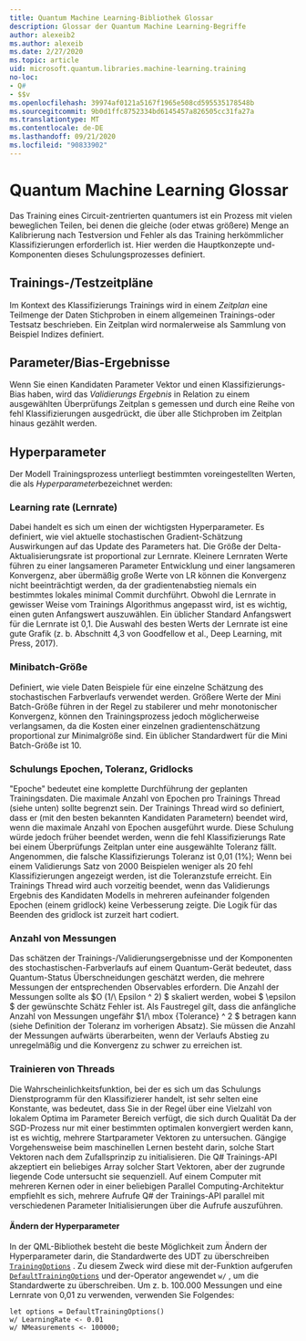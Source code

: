 ```yaml
---
title: Quantum Machine Learning-Bibliothek Glossar
description: Glossar der Quantum Machine Learning-Begriffe
author: alexeib2
ms.author: alexeib
ms.date: 2/27/2020
ms.topic: article
uid: microsoft.quantum.libraries.machine-learning.training
no-loc:
- Q#
- $$v
ms.openlocfilehash: 39974af0121a5167f1965e508cd595535178548b
ms.sourcegitcommit: 9b0d1ffc8752334bd6145457a826505cc31fa27a
ms.translationtype: MT
ms.contentlocale: de-DE
ms.lasthandoff: 09/21/2020
ms.locfileid: "90833902"
---
```

# <a name="quantum-machine-learning-glossary"></a>Quantum Machine Learning Glossar

Das Training eines Circuit-zentrierten quantumers ist ein Prozess mit vielen beweglichen Teilen, bei denen die gleiche (oder etwas größere) Menge an Kalibrierung nach Testversion und Fehler als das Training herkömmlicher Klassifizierungen erforderlich ist. Hier werden die Hauptkonzepte und-Komponenten dieses Schulungsprozesses definiert.

## <a name="trainingtesting-schedules"></a>Trainings-/Testzeitpläne

Im Kontext des Klassifizierungs Trainings wird in einem *Zeitplan* eine Teilmenge der Daten Stichproben in einem allgemeinen Trainings-oder Testsatz beschrieben. Ein Zeitplan wird normalerweise als Sammlung von Beispiel Indizes definiert.

## <a name="parameterbias-scores"></a>Parameter/Bias-Ergebnisse

Wenn Sie einen Kandidaten Parameter Vektor und einen Klassifizierungs-Bias haben, wird das *Validierungs Ergebnis* in Relation zu einem ausgewählten Überprüfungs Zeitplan s gemessen und durch eine Reihe von fehl Klassifizierungen ausgedrückt, die über alle Stichproben im Zeitplan hinaus gezählt werden.

## <a name="hyperparameters"></a>Hyperparameter

Der Modell Trainingsprozess unterliegt bestimmten voreingestellten Werten, die als *Hyperparameter*bezeichnet werden:

### <a name="learning-rate"></a>Learning rate (Lernrate)

Dabei handelt es sich um einen der wichtigsten Hyperparameter. Es definiert, wie viel aktuelle stochastischen Gradient-Schätzung Auswirkungen auf das Update des Parameters hat. Die Größe der Delta-Aktualisierungsrate ist proportional zur Lernrate. Kleinere Lernraten Werte führen zu einer langsameren Parameter Entwicklung und einer langsameren Konvergenz, aber übermäßig große Werte von LR können die Konvergenz nicht beeinträchtigt werden, da der gradientenabstieg niemals ein bestimmtes lokales minimal Commit durchführt. Obwohl die Lernrate in gewisser Weise vom Trainings Algorithmus angepasst wird, ist es wichtig, einen guten Anfangswert auszuwählen. Ein üblicher Standard Anfangswert für die Lernrate ist 0,1. Die Auswahl des besten Werts der Lernrate ist eine gute Grafik (z. b. Abschnitt 4,3 von Goodfellow et al., Deep Learning, mit Press, 2017).

### <a name="minibatch-size"></a>Minibatch-Größe

Definiert, wie viele Daten Beispiele für eine einzelne Schätzung des stochastischen Farbverlaufs verwendet werden. Größere Werte der Mini Batch-Größe führen in der Regel zu stabilerer und mehr monotonischer Konvergenz, können den Trainingsprozess jedoch möglicherweise verlangsamen, da die Kosten einer einzelnen gradientenschätzung proportional zur Minimalgröße sind. Ein üblicher Standardwert für die Mini Batch-Größe ist 10.

### <a name="training-epochs-tolerance-gridlocks"></a>Schulungs Epochen, Toleranz, Gridlocks

"Epoche" bedeutet eine komplette Durchführung der geplanten Trainingsdaten.
Die maximale Anzahl von Epochen pro Trainings Thread (siehe unten) sollte begrenzt sein. Der Trainings Thread wird so definiert, dass er (mit den besten bekannten Kandidaten Parametern) beendet wird, wenn die maximale Anzahl von Epochen ausgeführt wurde. Diese Schulung würde jedoch früher beendet werden, wenn die fehl Klassifizierungs Rate bei einem Überprüfungs Zeitplan unter eine ausgewählte Toleranz fällt. Angenommen, die falsche Klassifizierungs Toleranz ist 0,01 (1%); Wenn bei einem Validierungs Satz von 2000 Beispielen weniger als 20 fehl Klassifizierungen angezeigt werden, ist die Toleranzstufe erreicht. Ein Trainings Thread wird auch vorzeitig beendet, wenn das Validierungs Ergebnis des Kandidaten Modells in mehreren aufeinander folgenden Epochen (einem gridlock) keine Verbesserung zeigte. Die Logik für das Beenden des gridlock ist zurzeit hart codiert.

### <a name="measurements-count"></a>Anzahl von Messungen

Das schätzen der Trainings-/Validierungsergebnisse und der Komponenten des stochastischen-Farbverlaufs auf einem Quantum-Gerät bedeutet, dass Quantum-Status Überschneidungen geschätzt werden, die mehrere Messungen der entsprechenden Observables erfordern. Die Anzahl der Messungen sollte als $O (1/\ Epsilon ^ 2) $ skaliert werden, wobei $ \epsilon $ der gewünschte Schätz Fehler ist.
Als Faustregel gilt, dass die anfängliche Anzahl von Messungen ungefähr $1/\ mbox {Tolerance} ^ 2 $ betragen kann (siehe Definition der Toleranz im vorherigen Absatz). Sie müssen die Anzahl der Messungen aufwärts überarbeiten, wenn der Verlaufs Abstieg zu unregelmäßig und die Konvergenz zu schwer zu erreichen ist.

### <a name="training-threads"></a>Trainieren von Threads

Die Wahrscheinlichkeitsfunktion, bei der es sich um das Schulungs Dienstprogramm für den Klassifizierer handelt, ist sehr selten eine Konstante, was bedeutet, dass Sie in der Regel über eine Vielzahl von lokalem Optima im Parameter Bereich verfügt, die sich durch Qualität Da der SGD-Prozess nur mit einer bestimmten optimalen konvergiert werden kann, ist es wichtig, mehrere Startparameter Vektoren zu untersuchen. Gängige Vorgehensweise beim maschinellen Lernen besteht darin, solche Start Vektoren nach dem Zufallsprinzip zu initialisieren. Die Q# Trainings-API akzeptiert ein beliebiges Array solcher Start Vektoren, aber der zugrunde liegende Code untersucht sie sequenziell. Auf einem Computer mit mehreren Kernen oder in einer beliebigen Parallel Computing-Architektur empfiehlt es sich, mehrere Aufrufe Q# der Trainings-API parallel mit verschiedenen Parameter Initialisierungen über die Aufrufe auszuführen.

#### <a name="how-to-modify-the-hyperparameters"></a>Ändern der Hyperparameter

In der QML-Bibliothek besteht die beste Möglichkeit zum Ändern der Hyperparameter darin, die Standardwerte des UDT zu überschreiben [`TrainingOptions`](xref:microsoft.quantum.machinelearning.trainingoptions) . Zu diesem Zweck wird diese mit der-Funktion aufgerufen [`DefaultTrainingOptions`](xref:microsoft.quantum.machinelearning.defaulttrainingoptions) und der-Operator angewendet `w/` , um die Standardwerte zu überschreiben. Um z. b. 100.000 Messungen und eine Lernrate von 0,01 zu verwenden, verwenden Sie Folgendes:
 ```qsharp
let options = DefaultTrainingOptions()
w/ LearningRate <- 0.01
w/ NMeasurements <- 100000;
 ```
